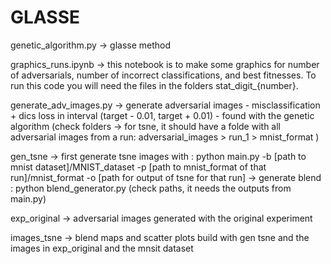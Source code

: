 # GLASSE

genetic_algorithm.py -> glasse method

graphics_runs.ipynb -> this notebook is to make some graphics for number of adversarials, number of incorrect classifications, and best fitnesses. To run this code you will need the files in the folders stat_digit_{number}.

generate_adv_images.py -> generate adversarial images - misclassification + dics loss in interval (target - 0.01, target + 0.01) - found with the genetic algorithm
(check folders -> for tsne, it should have a folde with all adversarial images from a run: adversarial_images > run_1 > mnist_format )

gen_tsne -> first generate tsne images with : python main.py -b [path to mnist dataset]/MNIST_dataset -p [path to mnist_format of that run]/mnist_format -o [path for output of tsne for that run]
         -> generate blend : python blend_generator.py 
            (check paths, it needs the outputs from main.py)

exp_original -> adversarial images generated with the original experiment


images_tsne -> blend maps and scatter plots build with gen tsne and the images in exp_original and the mnsit dataset
